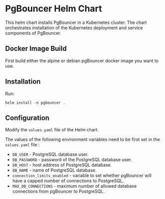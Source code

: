 # PgBouncer Helm Chart

This helm chart installs PgBouncer in a Kubernetes cluster. The chart orchestrates installation of the Kubernetes deployment and service components of PgBouncer. 

## Docker Image Build

First build either the alpine or debian pgBouncer docker image you want to use.

## Installation

Run:
```
helm install -n pgbouncer .
```

## Configuration

Modify the `values.yaml` file of the Helm chart. 

The values of the following environment variables need to be first set in the `values.yaml` file : 
* `DB_USER` - PostgreSQL database user.
* `DB_PASSWORD` - password of the PostgreSQL database user.
* `DB_HOST` - host address of PostgreSQL database.
* `DB_NAME` - name of PostgreSQL database.
* `connection_limits_enabled` - variable to set whether pgBouncer will have a capped number of connections to PostgreSQL.
* `MAX_DB_CONNECTIONS` - maximum number of allowed database connections from pgBouncer to PostgreSQL.